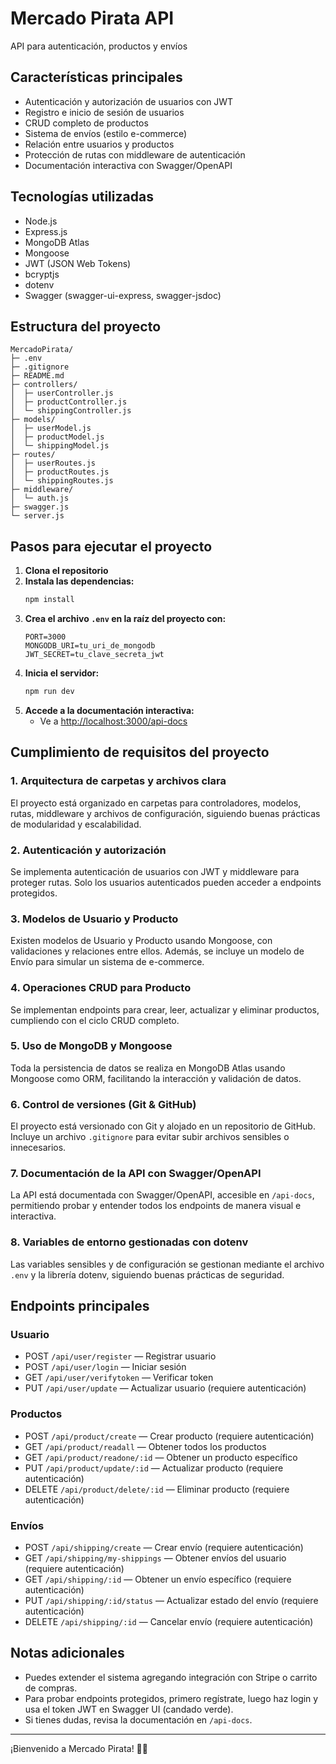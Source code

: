 # Mercado Pirata API

API para autenticación, productos y envíos

## Características principales

- Autenticación y autorización de usuarios con JWT
- Registro e inicio de sesión de usuarios
- CRUD completo de productos
- Sistema de envíos (estilo e-commerce)
- Relación entre usuarios y productos
- Protección de rutas con middleware de autenticación
- Documentación interactiva con Swagger/OpenAPI

## Tecnologías utilizadas

- Node.js
- Express.js
- MongoDB Atlas
- Mongoose
- JWT (JSON Web Tokens)
- bcryptjs
- dotenv
- Swagger (swagger-ui-express, swagger-jsdoc)

## Estructura del proyecto

```
MercadoPirata/
├─ .env
├─ .gitignore
├─ README.md
├─ controllers/
│  ├─ userController.js
│  ├─ productController.js
│  └─ shippingController.js
├─ models/
│  ├─ userModel.js
│  ├─ productModel.js
│  └─ shippingModel.js
├─ routes/
│  ├─ userRoutes.js
│  ├─ productRoutes.js
│  └─ shippingRoutes.js
├─ middleware/
│  └─ auth.js
├─ swagger.js
└─ server.js
```

## Pasos para ejecutar el proyecto

1. **Clona el repositorio**
2. **Instala las dependencias:**
   ```bash
   npm install
   ```
3. **Crea el archivo `.env` en la raíz del proyecto con:**
   ```
   PORT=3000
   MONGODB_URI=tu_uri_de_mongodb
   JWT_SECRET=tu_clave_secreta_jwt
   ```
4. **Inicia el servidor:**
   ```bash
   npm run dev
   ```
5. **Accede a la documentación interactiva:**
   - Ve a [http://localhost:3000/api-docs](http://localhost:3000/api-docs)

## Cumplimiento de requisitos del proyecto

### 1. Arquitectura de carpetas y archivos clara
El proyecto está organizado en carpetas para controladores, modelos, rutas, middleware y archivos de configuración, siguiendo buenas prácticas de modularidad y escalabilidad.

### 2. Autenticación y autorización
Se implementa autenticación de usuarios con JWT y middleware para proteger rutas. Solo los usuarios autenticados pueden acceder a endpoints protegidos.

### 3. Modelos de Usuario y Producto
Existen modelos de Usuario y Producto usando Mongoose, con validaciones y relaciones entre ellos. Además, se incluye un modelo de Envío para simular un sistema de e-commerce.

### 4. Operaciones CRUD para Producto
Se implementan endpoints para crear, leer, actualizar y eliminar productos, cumpliendo con el ciclo CRUD completo.

### 5. Uso de MongoDB y Mongoose
Toda la persistencia de datos se realiza en MongoDB Atlas usando Mongoose como ORM, facilitando la interacción y validación de datos.

### 6. Control de versiones (Git & GitHub)
El proyecto está versionado con Git y alojado en un repositorio de GitHub. Incluye un archivo `.gitignore` para evitar subir archivos sensibles o innecesarios.

### 7. Documentación de la API con Swagger/OpenAPI
La API está documentada con Swagger/OpenAPI, accesible en `/api-docs`, permitiendo probar y entender todos los endpoints de manera visual e interactiva.

### 8. Variables de entorno gestionadas con dotenv
Las variables sensibles y de configuración se gestionan mediante el archivo `.env` y la librería dotenv, siguiendo buenas prácticas de seguridad.

## Endpoints principales

### Usuario
- POST `/api/user/register` — Registrar usuario
- POST `/api/user/login` — Iniciar sesión
- GET `/api/user/verifytoken` — Verificar token
- PUT `/api/user/update` — Actualizar usuario (requiere autenticación)

### Productos
- POST `/api/product/create` — Crear producto (requiere autenticación)
- GET `/api/product/readall` — Obtener todos los productos
- GET `/api/product/readone/:id` — Obtener un producto específico
- PUT `/api/product/update/:id` — Actualizar producto (requiere autenticación)
- DELETE `/api/product/delete/:id` — Eliminar producto (requiere autenticación)

### Envíos
- POST `/api/shipping/create` — Crear envío (requiere autenticación)
- GET `/api/shipping/my-shippings` — Obtener envíos del usuario (requiere autenticación)
- GET `/api/shipping/:id` — Obtener un envío específico (requiere autenticación)
- PUT `/api/shipping/:id/status` — Actualizar estado del envío (requiere autenticación)
- DELETE `/api/shipping/:id` — Cancelar envío (requiere autenticación)

## Notas adicionales
- Puedes extender el sistema agregando integración con Stripe o carrito de compras.
- Para probar endpoints protegidos, primero regístrate, luego haz login y usa el token JWT en Swagger UI (candado verde).
- Si tienes dudas, revisa la documentación en `/api-docs`.

---
¡Bienvenido a Mercado Pirata! 🏴‍☠️ 